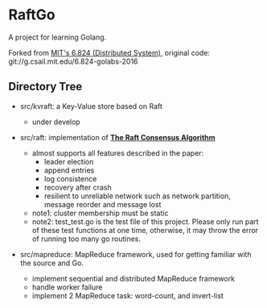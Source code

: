# RaftGo
A project for learning Golang.

Forked from [MIT's 6.824 (Distributed System)](https://pdos.csail.mit.edu/6.824/), original code: git://g.csail.mit.edu/6.824-golabs-2016

## Directory Tree
* src/kvraft: a Key-Value store based on Raft
	* under develop

* src/raft: implementation of [**The Raft Consensus Algorithm**](http://web.stanford.edu/~ouster/cgi-bin/papers/raft-atc14)
	* almost supports all features described in the paper:
		* leader election
		* append entries
		* log consistence
		* recovery after crash
		* resilient to unreliable network such as network partition, message reorder and message lost
	* note1: cluster membership must be static
	* note2: test_test.go is the test file of this project. Please only run part of these test functions at one time, otherwise, it may throw the error of running too many go routines.
		
	
* src/mapreduce: MapReduce framework, used for getting familiar with the source and Go.
	* implement sequential and distributed MapReduce framework
	* handle worker failure
	* implement 2 MapReduce task: word-count, and invert-list
